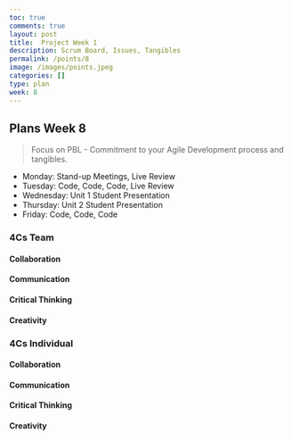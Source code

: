 ```yaml
---
toc: true
comments: true
layout: post
title:  Project Week 1
description: Scrum Board, Issues, Tangibles
permalink: /points/8
image: /images/points.jpeg
categories: []
type: plan
week: 8
---
```


## Plans Week 8
> Focus on PBL - Commitment to your Agile Development process and tangibles.
- Monday: Stand-up Meetings, Live Review
- Tuesday: Code, Code, Code, Live Review
- Wednesday: Unit 1 Student Presentation
- Thursday: Unit 2 Student Presentation
- Friday: Code, Code, Code

### 4Cs Team
#### Collaboration 
#### Communication 
#### Critical Thinking 
#### Creativity

### 4Cs Individual
#### Collaboration 
#### Communication 
#### Critical Thinking 
#### Creativity


